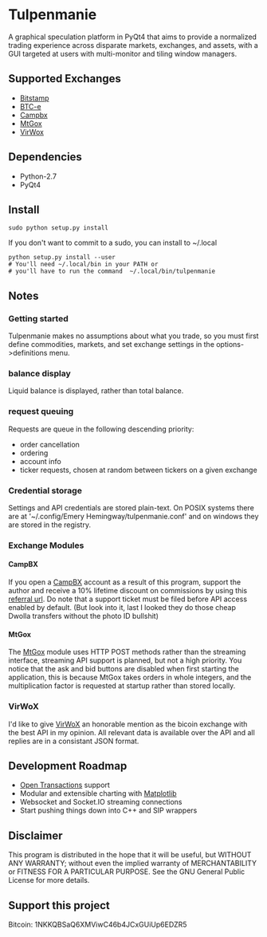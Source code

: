 # Tulpenmanie
A graphical speculation platform in PyQt4 that aims to provide a normalized 
trading experience across disparate markets, exchanges, and assets, with a 
GUI targeted at users with multi-monitor and tiling window managers.

## Supported Exchanges
 - [Bitstamp](https://www.bitstamp.net/)
 - [BTC-e](https://btc-e.com/)
 - [Campbx](https://campbx.com/)
 - [MtGox](https://mtgox.com/)
 - [VirWox](https://www.virwox.com?r=180bd)

## Dependencies
 - Python-2.7
 - PyQt4

## Install
    sudo python setup.py install

If you don't want to commit to a sudo, you can install to ~/.local

    python setup.py install --user
    # You'll need ~/.local/bin in your PATH or 
    # you'll have to run the command  ~/.local/bin/tulpenmanie

## Notes
### Getting started
Tulpenmanie makes no assumptions about what you trade, so you must first define
commodities, markets, and set exchange settings in the options->definitions
menu.

### balance display
Liquid balance is displayed, rather than total balance.
### request queuing
Requests are queue in the following descending priority:
 - order cancellation
 - ordering
 - account info
 - ticker requests, chosen at random between tickers on a given exchange

### Credential storage
Settings and API credentials are stored plain-text. On POSIX systems there are at
'~/.config/Emery Hemingway/tulpenmanie.conf' and on windows they are stored in 
the registry.

### Exchange Modules
#### CampBX
If you open a [CampBX](https://campbx.com/) account as a result of this program,
 support the author and receive a 10% lifetime discount on commissions by using 
this [referral url](https://campbx.com/register.php?r=P3hAnksjDmY).
Do note that a support ticket must be filed before API access enabled
by default. (But look into it, last I looked they do those cheap Dwolla 
transfers without the photo ID bullshit)

#### MtGox
The [MtGox](https://mtgox.com/) module uses HTTP POST methods rather than the 
streaming interface, streaming API support is planned, but not a high priority. 
You notice that the ask and bid buttons are disabled when first starting the 
application, this is because MtGox takes orders in whole integers, and the 
multiplication factor is requested at startup rather than stored locally.

### VirWoX
I'd like to give [VirWoX](https://www.virwox.com?r=180bd) an honorable mention 
as the bicoin exchange with the best API in my opinion. All relevant data is 
available over the API and all replies are in a consistant JSON format.

## Development Roadmap
 - [Open Transactions](https://github.com/FellowTraveler/Open-Transactions) 
   support
 - Modular and extensible charting with [Matplotlib](http://matplotlib.org/)
 - Websocket and Socket.IO streaming connections
 - Start pushing things down into C++ and SIP wrappers

## Disclaimer
This program is distributed in the hope that it will be useful,
but WITHOUT ANY WARRANTY; without even the implied warranty of
MERCHANTABILITY or FITNESS FOR A PARTICULAR PURPOSE.  See the
GNU General Public License for more details.

## Support this project
Bitcoin: 1NKKQBSaQ6XMViwC46b4JCxGUiUp6EDZR5
